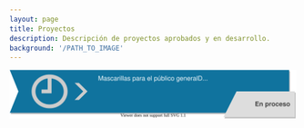 ```yaml
---
layout: page
title: Proyectos
description: Descripción de proyectos aprobados y en desarrollo.
background: '/PATH_TO_IMAGE'
---
```


[![](/_projects/P1.svg)](www.google.com)
